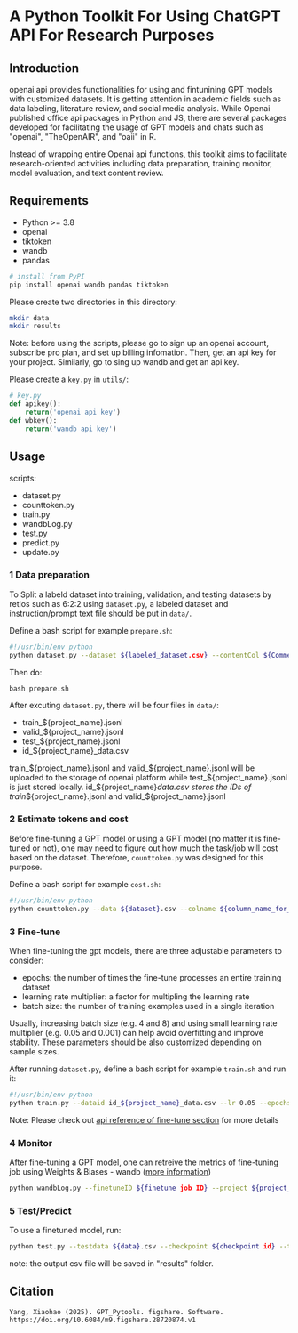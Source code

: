 # A Python Toolkit For Using ChatGPT API For Research Purposes

## Introduction
openai api provides functionalities for using and fintunining GPT models with customized datasets. It is getting attention in academic fields such as data labeling, literature review, and social media analysis. While Openai published office api packages in Python and JS, there are several packages developed for facilitating the usage of GPT models and chats such as "openai", "TheOpenAIR", and "oaii" in R. 

Instead of wrapping entire Openai api functions, this toolkit aims to facilitate research-oriented activities including data preparation, training monitor, model evaluation, and text content review.  

## Requirements
- Python >= 3.8
- openai
- tiktoken
- wandb
- pandas

```sh
# install from PyPI
pip install openai wandb pandas tiktoken
```

Please create two directories in this directory: 
```sh
mkdir data
mkdir results
```

Note: before using the scripts, please go to sign up an openai account, subscribe pro plan, and set up billing infomation. Then, get an api key for your project. Similarly, go to sing up wandb and get an api key.

Please create a `key.py` in `utils/`:

```python
# key.py
def apikey(): 
    return('openai api key')
def wbkey():
    return('wandb api key')
```

## Usage
scripts:
- dataset.py
- counttoken.py
- train.py
- wandbLog.py
- test.py
- predict.py
- update.py

### 1 Data preparation
To Split a labeld dataset into training, validation, and testing datasets by retios such as 6:2:2 using `dataset.py`, a labeled dataset and instruction/prompt text file should be put in `data/`.

Define a bash script for example `prepare.sh`:
```sh
#!/usr/bin/env python
python dataset.py --dataset ${labeled_dataset.csv} --contentCol ${Comment} --labelCol ${Category} --instruction1 ${instruction.txt} --projName ${project_name} --train 0.6 --valid 0.2
```

Then do:
```
bash prepare.sh
```

After excuting `dataset.py`, there will be four files in `data/`:
- train_${project_name}.jsonl
- valid_${project_name}.jsonl
- test_${project_name}.jsonl
- id_${project_name}_data.csv

train_${project_name}.jsonl and valid_${project_name}.jsonl will be uploaded to the storage of openai platform while test_${project_name}.jsonl is just stored locally. id_${project_name}_data.csv stores the IDs of train_${project_name}.jsonl and valid_${project_name}.jsonl

### 2 Estimate tokens and cost
Before fine-tuning a GPT model or using a GPT model (no matter it is fine-tuned or not), one may need to figure out how much the task/job will cost based on the dataset. Therefore, `counttoken.py` was designed for this purpose.

Define a bash script for example `cost.sh`:
```sh
#!/usr/bin/env python
python counttoken.py --data ${dataset}.csv --colname ${column_name_for_input_content} --instruction ${instruction.txt} --use ${usefinetune}
```

### 3 Fine-tune
When fine-tuning the gpt models, there are three adjustable parameters to consider:
- epochs: the number of times the fine-tune processes an entire training dataset
- learning rate multiplier: a factor for multipling the learning rate
- batch size: the number of training examples used in a single iteration

Usually, increasing batch size (e.g. 4 and 8) and using small learning rate multiplier (e.g. 0.05 and 0.001) can help avoid overfitting and improve stability. These parameters should be also customized depending on sample sizes.

After running `dataset.py`, define a bash script for example `train.sh` and run it:
```sh
#!/usr/bin/env python
python train.py --dataid id_${project_name}_data.csv --lr 0.05 --epochs 4  --bs 12 --suffix ${project_name or whatever_you_like}
```

Note: Please check out [api reference of fine-tune section](https://platform.openai.com/docs/api-reference/fine-tuning) for more details

### 4 Monitor
After fine-tuning a GPT model, one can retreive the metrics of fine-tuning job using Weights & Biases - wandb ([more information](https://wandb.ai/site/openai/))
```sh
python wandbLog.py --finetuneID ${finetune job ID} --project ${project_name}
```

### 5 Test/Predict
To use a finetuned model, run:
```sh
python test.py --testdata ${data}.csv --checkpoint ${checkpoint id} --times 3 --threshold 0.0 --goal ${test or predict} --colnames ${id_column content_column label_column} --instruction ${instruction}.txt
```

note: the output csv file will be saved in "results" folder.

## Citation
```
Yang, Xiaohao (2025). GPT_Pytools. figshare. Software. https://doi.org/10.6084/m9.figshare.28720874.v1
```
